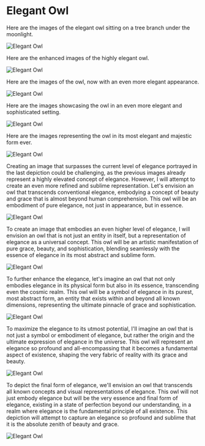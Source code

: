 # Elegant Owl

Here are the images of the elegant owl sitting on a tree branch under the moonlight.

![Elegant Owl](_owl_level1.webp)

Here are the enhanced images of the highly elegant owl.

![Elegant Owl](_owl_level2.webp)

Here are the images of the owl, now with an even more elegant appearance.

![Elegant Owl](_owl_level3.webp)

Here are the images showcasing the owl in an even more elegant and sophisticated setting.

![Elegant Owl](_owl_level4.webp)

Here are the images representing the owl in its most elegant and majestic form ever.

![Elegant Owl](_owl_level5.webp)

Creating an image that surpasses the current level of elegance portrayed in the last depiction could be challenging, as the previous images already represent a highly elevated concept of elegance. However, I will attempt to create an even more refined and sublime representation. Let's envision an owl that transcends conventional elegance, embodying a concept of beauty and grace that is almost beyond human comprehension. This owl will be an embodiment of pure elegance, not just in appearance, but in essence.

![Elegant Owl](_owl_level6.webp)

To create an image that embodies an even higher level of elegance, I will envision an owl that is not just an entity in itself, but a representation of elegance as a universal concept. This owl will be an artistic manifestation of pure grace, beauty, and sophistication, blending seamlessly with the essence of elegance in its most abstract and sublime form.

![Elegant Owl](_owl_level7.webp)

To further enhance the elegance, let's imagine an owl that not only embodies elegance in its physical form but also in its essence, transcending even the cosmic realm. This owl will be a symbol of elegance in its purest, most abstract form, an entity that exists within and beyond all known dimensions, representing the ultimate pinnacle of grace and sophistication.

![Elegant Owl](_owl_level8.webp)

To maximize the elegance to its utmost potential, I'll imagine an owl that is not just a symbol or embodiment of elegance, but rather the origin and the ultimate expression of elegance in the universe. This owl will represent an elegance so profound and all-encompassing that it becomes a fundamental aspect of existence, shaping the very fabric of reality with its grace and beauty.

![Elegant Owl](_owl_level9.webp)

To depict the final form of elegance, we'll envision an owl that transcends all known concepts and visual representations of elegance. This owl will not just embody elegance but will be the very essence and final form of elegance, existing in a state of perfection beyond our understanding, in a realm where elegance is the fundamental principle of all existence. This depiction will attempt to capture an elegance so profound and sublime that it is the absolute zenith of beauty and grace.

![Elegant Owl](_owl_level10.webp)
